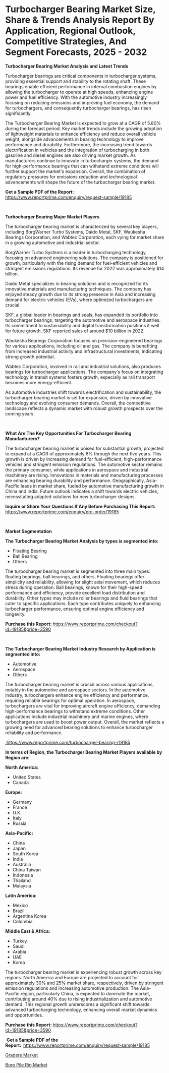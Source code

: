 <p><h1>Turbocharger Bearing Market Size, Share & Trends Analysis Report By Application, Regional Outlook, Competitive Strategies, And Segment Forecasts, 2025 - 2032</h1></p><p><strong>Turbocharger Bearing Market Analysis and Latest Trends</strong></p>
<p><p>Turbocharger bearings are critical components in turbocharger systems, providing essential support and stability to the rotating shaft. These bearings enable efficient performance in internal combustion engines by allowing the turbocharger to operate at high speeds, enhancing engine power and fuel efficiency. With the automotive industry increasingly focusing on reducing emissions and improving fuel economy, the demand for turbochargers, and consequently turbocharger bearings, has risen significantly.</p><p>The Turbocharger Bearing Market is expected to grow at a CAGR of 5.80% during the forecast period. Key market trends include the growing adoption of lightweight materials to enhance efficiency and reduce overall vehicle weight, alongside advancements in bearing technology to improve performance and durability. Furthermore, the increasing trend towards electrification in vehicles and the integration of turbocharging in both gasoline and diesel engines are also driving market growth. As manufacturers continue to innovate in turbocharger systems, the demand for high-performance bearings that can withstand extreme conditions will further support the market's expansion. Overall, the combination of regulatory pressures for emissions reduction and technological advancements will shape the future of the turbocharger bearing market.</p></p>
<p><strong>Get a Sample PDF of the Report:&nbsp;</strong> <a href="https://www.reportprime.com/enquiry/request-sample/19185?utm_campaign=1948&utm_medium=2&utm_source=Github&utm_content=ia&utm_term=19032025&utm_id=turbocharger-bearing">https://www.reportprime.com/enquiry/request-sample/19185</a></p>
<p>&nbsp;</p>
<p><strong>Turbocharger Bearing Major Market Players</strong></p>
<p><p>The turbocharger bearing market is characterized by several key players, including BorgWarner Turbo Systems, Daido Metal, SKF, Waukesha Bearings Corporation, and Wabtec Corporation, each vying for market share in a growing automotive and industrial sector.</p><p>BorgWarner Turbo Systems is a leader in turbocharging technology, focusing on advanced engineering solutions. The company is positioned for growth, particularly with the rising demand for fuel-efficient vehicles and stringent emissions regulations. Its revenue for 2022 was approximately $14 billion.</p><p>Daido Metal specializes in bearing solutions and is recognized for its innovative materials and manufacturing techniques. The company has enjoyed steady growth due to its strong presence in Asia and increasing demand for electric vehicles (EVs), where optimized turbochargers are crucial. </p><p>SKF, a global leader in bearings and seals, has expanded its portfolio into turbocharger bearings, targeting the automotive and aerospace industries. Its commitment to sustainability and digital transformation positions it well for future growth. SKF reported sales of around $10 billion in 2022.</p><p>Waukesha Bearings Corporation focuses on precision-engineered bearings for various applications, including oil and gas. The company is benefiting from increased industrial activity and infrastructural investments, indicating strong growth potential.</p><p>Wabtec Corporation, involved in rail and industrial solutions, also produces bearings for turbocharger applications. The company's focus on integrating technology in transit systems fosters growth, especially as rail transport becomes more energy-efficient.</p><p>As automotive industries shift towards electrification and sustainability, the turbocharger bearing market is set for expansion, driven by innovative technology and evolving consumer demands. Overall, the competitive landscape reflects a dynamic market with robust growth prospects over the coming years.</p></p>
<p>&nbsp;</p>
<p><strong>What Are The Key Opportunities For Turbocharger Bearing Manufacturers?</strong></p>
<p><p>The turbocharger bearing market is poised for substantial growth, projected to expand at a CAGR of approximately 6% through the next five years. This growth is driven by increasing demand for fuel-efficient, high-performance vehicles and stringent emission regulations. The automotive sector remains the primary consumer, while applications in aerospace and industrial machinery are rising. Innovations in materials and manufacturing processes are enhancing bearing durability and performance. Geographically, Asia-Pacific leads in market share, fueled by automotive manufacturing growth in China and India. Future outlook indicates a shift towards electric vehicles, necessitating adapted solutions for new turbocharger designs.</p></p>
<p><strong>Inquire or Share Your Questions If Any Before Purchasing This Report:</strong> <a href="https://www.reportprime.com/enquiry/pre-order/19185?utm_campaign=1948&utm_medium=2&utm_source=Github&utm_content=ia&utm_term=19032025&utm_id=turbocharger-bearing">https://www.reportprime.com/enquiry/pre-order/19185</a></p>
<p>&nbsp;</p>
<p><strong>Market Segmentation</strong></p>
<p><strong>The Turbocharger Bearing Market Analysis by types is segmented into:</strong></p>
<p><ul><li>Floating Bearing</li><li>Ball Bearing</li><li>Others</li></ul></p>
<p><p>The turbocharger bearing market is segmented into three main types: floating bearings, ball bearings, and others. Floating bearings offer simplicity and reliability, allowing for slight axial movement, which reduces stress during operation. Ball bearings, known for their high-speed performance and efficiency, provide excellent load distribution and durability. Other types may include roller bearings and fluid bearings that cater to specific applications. Each type contributes uniquely to enhancing turbocharger performance, ensuring optimal engine efficiency and longevity.</p></p>
<p><strong>Purchase this Report:&nbsp;</strong><a href="https://www.reportprime.com/checkout?id=19185&price=3590&utm_campaign=1948&utm_medium=2&utm_source=Github&utm_content=ia&utm_term=19032025&utm_id=turbocharger-bearing">https://www.reportprime.com/checkout?id=19185&price=3590</a></p>
<p>&nbsp;</p>
<p><strong>The Turbocharger Bearing Market Industry Research by Application is segmented into:</strong></p>
<p><ul><li>Automotive</li><li>Aerospace</li><li>Others</li></ul></p>
<p><p>The turbocharger bearing market is crucial across various applications, notably in the automotive and aerospace sectors. In the automotive industry, turbochargers enhance engine efficiency and performance, requiring reliable bearings for optimal operation. In aerospace, turbochargers are vital for improving aircraft engine efficiency, demanding high-performance bearings to withstand extreme conditions. Other applications include industrial machinery and marine engines, where turbochargers are used to boost power output. Overall, the market reflects a growing need for advanced bearing solutions to enhance turbocharger reliability and performance.</p></p>
<p><a href="https://www.reportprime.com/turbocharger-bearing-r19185?utm_campaign=1948&utm_medium=2&utm_source=Github&utm_content=ia&utm_term=19032025&utm_id=turbocharger-bearing">&nbsp;https://www.reportprime.com/turbocharger-bearing-r19185</a></p>
<p><strong>In terms of Region, the Turbocharger Bearing Market Players available by Region are:</strong></p>
<p>
    <p> <strong> North America: </strong>
        <ul>
            <li>United States</li>
            <li>Canada</li>
        </ul>
        </p> 
    <p> <strong> Europe: </strong>
        <ul>
            <li>Germany</li>
            <li>France</li>
            <li>U.K.</li>
            <li>Italy</li>
            <li>Russia</li>
        </ul>
        </p> 
    <p> <strong> Asia-Pacific: </strong>
        <ul>
            <li>China</li>
            <li>Japan</li>
            <li>South Korea</li>
            <li>India</li>
            <li>Australia</li>
            <li>China Taiwan</li>
            <li>Indonesia</li>
            <li>Thailand</li>
            <li>Malaysia</li>
        </ul>
        </p> 
    <p> <strong> Latin America: </strong>
        <ul>
            <li>Mexico</li>
            <li>Brazil</li>
            <li>Argentina Korea</li>
            <li>Colombia</li>
        </ul>
        </p> 
    <p> <strong> Middle East & Africa: </strong>
        <ul>
            <li>Turkey</li>
            <li>Saudi</li>
            <li>Arabia</li>
            <li>UAE</li>
            <li>Korea</li>
        </ul>
    </p>
    </p>
<p><p>The turbocharger bearing market is experiencing robust growth across key regions. North America and Europe are projected to account for approximately 30% and 25% market share, respectively, driven by stringent emission regulations and increasing automotive production. The Asia-Pacific region, particularly China, is expected to dominate the market, contributing around 40% due to rising industrialization and automotive demand. This regional growth underscores a significant shift towards advanced turbocharging technology, enhancing overall market dynamics and opportunities.</p></p>
<p><strong>Purchase this Report: </strong><a href="https://www.reportprime.com/checkout?id=19185&price=3590&utm_campaign=1948&utm_medium=2&utm_source=Github&utm_content=ia&utm_term=19032025&utm_id=turbocharger-bearing">https://www.reportprime.com/checkout?id=19185&price=3590</a></p>
<p>&nbsp;<strong>Get a Sample PDF of the Report:&nbsp;&nbsp;</strong><a href="https://www.reportprime.com/enquiry/request-sample/19185?utm_campaign=1948&utm_medium=2&utm_source=Github&utm_content=ia&utm_term=19032025&utm_id=turbocharger-bearing">https://www.reportprime.com/enquiry/request-sample/19185</a></p>
<p><strong></strong></p>
<p><p><a href="https://github.com/vassihucz/Market-Research-Report-List-1/blob/main/graders-market.md?utm_campaign=1948&utm_medium=2&utm_source=Github&utm_content=ia&utm_term=19032025&utm_id=turbocharger-bearing">Graders Market</a></p><p><a href="https://github.com/denbelnmer50/Market-Research-Report-List-1/blob/main/bore-pile-rig-market.md?utm_campaign=1948&utm_medium=2&utm_source=Github&utm_content=ia&utm_term=19032025&utm_id=turbocharger-bearing">Bore Pile Rig Market</a></p></p>